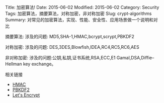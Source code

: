 Title: 加密算法!
Date: 2015-06-02
Modified: 2015-06-02
Category: Security
Tags: 加密算法，摘要算法，对称加密，非对称加密
Slug: crypt-algorithms
Summary: 对常见的加密算法，实现、性能、安全性、应用场景做一个说明和对比

摘要算法:
涉及的问题: MD5,SHA-1,HMAC,bcrypt,scrypt,PBKDF2

对称加密:
涉及的问题: DES,3DES,Blowfish,IDEA,RC4,RC5,RC6,AES

非对称加密:
涉及的问题:公钥,私钥,证书系统,RSA,ECC,E1 Gamal,DSA,Diffie–Hellman key exchange。



相关链接
- [HMAC](http://en.wikipedia.org/wiki/Hash-based_message_authentication_code)
- [PBKDF2](http://en.wikipedia.org/wiki/PBKDF2)
- [Let's Encrypt](https://letsencrypt.org/)
